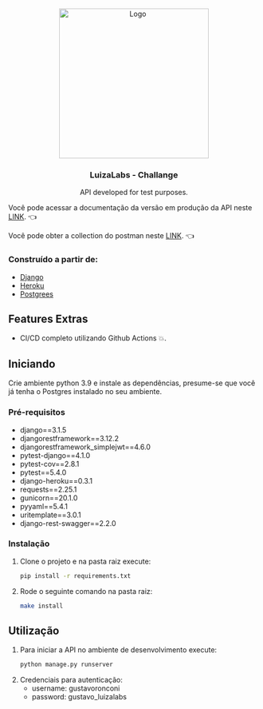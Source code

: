 <br />
<p align="center">
  <a href="https://medium.com/luizalabs">
    <img src="https://cdn-images-1.medium.com/max/1200/1*IVax5__p6o5n1YPgugiqGQ.png" alt="Logo" width="300" height="300">
  </a>


  <h3 align="center">LuizaLabs - Challange</h3>

  <p align="center">
    API developed for test purposes.
  </p>
  <p align="left">
    Você pode acessar a documentação da versão em produção da API neste <a href="https://challangeluizalabs.herokuapp.com/api/docs/">LINK</a>. 👈
  </p>
  <p align="left">
    Você pode obter a collection do postman neste <a href="https://www.getpostman.com/collections/679aefc1251a12f9c4f2">LINK</a>. 👈
  </p>
</p>



### Construído a partir de:

* [Django](https://www.djangoproject.com/)
* [Heroku](https://heroku.com)
* [Postgrees](https://postgrees.org)

## Features Extras
- CI/CD completo utilizando Github Actions 💥.

## Iniciando

Crie ambiente python 3.9 e instale as dependências, presume-se que você já tenha o Postgres instalado no seu ambiente.

### Pré-requisitos
* django==3.1.5
* djangorestframework==3.12.2
* djangorestframework_simplejwt==4.6.0
* pytest-django==4.1.0
* pytest-cov==2.8.1
* pytest==5.4.0
* django-heroku==0.3.1
* requests==2.25.1
* gunicorn==20.1.0
* pyyaml==5.4.1
* uritemplate==3.0.1
* django-rest-swagger==2.2.0

### Instalação
1. Clone o projeto e na pasta raiz execute:
   ```bash
   pip install -r requirements.txt
   ```

2. Rode o seguinte comando na pasta raiz:
    ```bash
    make install
    ```


## Utilização
1. Para iniciar a API no ambiente de desenvolvimento execute:
   ```python
   python manage.py runserver 
   ```
2. Credenciais para autenticação:
   - username: gustavoronconi
   - password: gustavo_luizalabs

